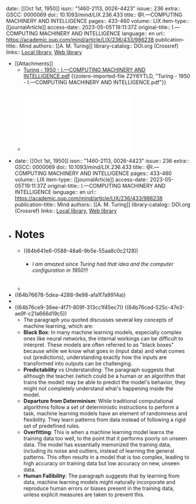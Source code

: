 date:: [[Oct 1st, 1950]]
issn:: "1460-2113, 0026-4423"
issue:: 236
extra:: GSCC: 0000069
doi:: 10.1093/mind/LIX.236.433
title:: @I.—COMPUTING MACHINERY AND INTELLIGENCE
pages:: 433-460
volume:: LIX
item-type:: [[journalArticle]]
access-date:: 2023-05-05T19:11:37Z
original-title:: I.—COMPUTING MACHINERY AND INTELLIGENCE
language:: en
url:: https://academic.oup.com/mind/article/LIX/236/433/986238
publication-title:: Mind
authors:: [[A. M. Turing]]
library-catalog:: DOI.org (Crossref)
links:: [Local library](zotero://select/library/items/A2ZBTVL4), [Web library](https://www.zotero.org/users/6257385/items/A2ZBTVL4)

- [[Attachments]]
	- [Turing - 1950 - I.—COMPUTING MACHINERY AND INTELLIGENCE.pdf](https://watermark.silverchair.com/lix-236-433.pdf?token=AQECAHi208BE49Ooan9kkhW_Ercy7Dm3ZL_9Cf3qfKAc485ysgAAAvUwggLxBgkqhkiG9w0BBwagggLiMIIC3gIBADCCAtcGCSqGSIb3DQEHATAeBglghkgBZQMEAS4wEQQMhqATp7EKQjFJu_n4AgEQgIICqHwzgNu0bsZSgna5222juZwNzFBgaUDnp0hDfYtB8kHTgh8yJu1SwO_CH2ZmUlM34YHarwYcQkCFVEazum_hl7Z1ZFCCjAdG4HC-_FCrjwwhbhs0oDHfBm-zYyt1RK-7dxMMX-R4Ghf7UZF0dg4XbbqGRXwcurgug0iKqTn84gUVtBNeV9q4IYum7fz_X_71T-aBUi5XIzO1IyIzok7oXHk0cO2vDJ8EwRAFsHptiqdJFLfdPZxBAE1rnWTdAin0YyB6-mXt1c4iNF05HM31Y5LnygErWMfLAk2vLAYE5SWhXjcvCiS305SZEKim417DwE1iutX9kS3ej9li4352rKREHVYduRVxWqyw1IAI8e7Z8m5iwM1LPbeMSxKJ6P4ukwgMw1UsNPlMbr-QQv_VmSx2V-GhQ6J8mcPCt15drwUf6dQAFmNB2yiysA2dMGfSBTW4tPwLaW4tmfHUiudNCr4-VgAVfrB5a9vdjb3SmdiaACxWVCeExzq9pYLBSFzbHiZXlJzsyBLgb0NqdUa_9yUhVdziBjS7qj0hYpgY_u7eO4zCu6CYIBF203cTMSqcBZ5FCqwSG8jx-3nQWHvRm1yXIvMwaVsTQVAnjawneUtKoyFXWqSLORjqi_O8Xk5gv_GgM6arXBTR9XNCTCjTfLP-xSP91cTuJps5KTlF-2zBeI9vAWFn_nuDSCp1eE5kHYmv3EQpVxBufG0HkLtXCOE1zRTHi7DvrMRBO7Xa1vIn2AsDkJkJcOYtGLEy6mpVlif1jKeIb9uSMz4oeDhKymcqEV08Y0blMNtzPvNAy8uSLkESSDdavSPYvb5QNcm4IYer2Gi17dP_1MIqJD1LSNAfwGMLNKF6l_EqMf-HOECWtJZl8HfaSGDO5qUlkAUmwLe0AOVudP61) {{zotero-imported-file Z2Y6YTLD, "Turing - 1950 - I.—COMPUTING MACHINERY AND INTELLIGENCE.pdf"}}
	- ![Turing - 1950 - I.—COMPUTING MACHINERY AND INTELLIGENCE.pdf](../assets/Turing_-_1950_-_I.—COMPUTING_MACHINERY_AND_INTELLIGENCE_1689652901623_0.pdf)
		-
- date:: [[Oct 1st, 1950]]
  issn:: "1460-2113, 0026-4423"
  issue:: 236
  extra:: GSCC: 0000069
  doi:: 10.1093/mind/LIX.236.433
  title:: @I.—COMPUTING MACHINERY AND INTELLIGENCE
  pages:: 433-460
  volume:: LIX
  item-type:: [[journalArticle]]
  access-date:: 2023-05-05T19:11:37Z
  original-title:: I.—COMPUTING MACHINERY AND INTELLIGENCE
  language:: en
  url:: https://academic.oup.com/mind/article/LIX/236/433/986238
  publication-title:: Mind
  authors:: [[A. M. Turing]]
  library-catalog:: DOI.org (Crossref)
  links:: [Local library](zotero://select/library/items/A2ZBTVL4), [Web library](https://www.zotero.org/users/6257385/items/A2ZBTVL4)
- # Notes
	- ((64b641e6-0588-48a6-9b5e-55aa8c0c2128))
		- ###### I am amazed since Turing had that idea and the computer configuration in 1950!!!
	-
- ((64b76678-5dea-4288-9e98-afa1f7a9914a))
-
- ((64b76ce9-36ee-4f71-809f-313cc1f45ec7)) ((64b76ced-525c-47e3-ae9f-c21a666d19c5))
	- The paragraph you quoted discusses several key concepts of machine learning, which are:
	- **Black Box**: In many machine learning models, especially complex ones like neural networks, the internal workings can be difficult to interpret. These models are often referred to as "black boxes" because while we know what goes in (input data) and what comes out (predictions), understanding exactly how the inputs are transformed into outputs can be challenging.
	- **Predictability** vs Understanding: The paragraph suggests that although the teacher (which could be a human or an algorithm that trains the model) may be able to predict the model's behavior, they might not completely understand what's happening inside the model.
	- **Departure from Determinism**: While traditional computational algorithms follow a set of deterministic instructions to perform a task, machine learning models have an element of randomness and flexibility. They learn patterns from data instead of following a rigid set of predefined rules.
	- **Overfitting**: This is when a machine learning model learns the training data too well, to the point that it performs poorly on unseen data. The model has essentially memorized the training data, including its noise and outliers, instead of learning the general patterns. This often results in a model that is too complex, leading to high accuracy on training data but low accuracy on new, unseen data.
	- **Human Fallibility**: The paragraph suggests that by learning from data, machine learning models might naturally incorporate and reproduce human errors or biases present in the training data, unless explicit measures are taken to prevent this.